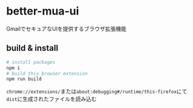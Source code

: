# better-mua-ui
GmailでセキュアなUIを提供するブラウザ拡張機能

## build & install
```sh
# install packages
npm i
# build this browser extension
npm run build
```

`chrome://extensions/`または`about:debugging#/runtime/this-firefox`にて`dist`に生成されたファイルを読み込む
